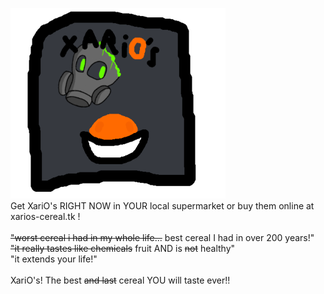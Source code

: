 <img src="fuckingcereallol.png" width="343.5" height="305"> <br>
Get XariO's RIGHT NOW in YOUR local supermarket or buy them online at xarios-cereal.tk !<br>
<br>
~~"worst cereal i had in my whole life...~~ best cereal I had in over 200 years!" <br>
~~"it really tastes like chemicals~~ fruit AND is ~~not~~ healthy" <br>
"it extends your life!" <br>
<br>
XariO's! The best ~~and last~~ cereal YOU will taste ever!!